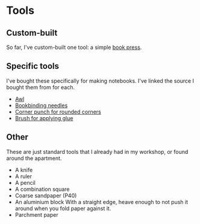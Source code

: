 # Tools

## Custom-built

So far, I've custom-built one tool: a simple [book press](tools/book-press.md).


## Specific tools

I've bought these specifically for making notebooks. I've linked the source I bought them from for each.

- [Awl](https://www.modulor.de/en/awl-l-125-mm-incl-point.html)
- [Bookbinding needles](https://www.modulor.de/en/bookbinding-needle-l-62-mm-o-1-2-mm.html)
- [Corner punch for rounded corners](https://www.modulor.de/en/corner-punch-for-roundeed-corners-radius-ca-10-mm.html)
- [Brush for applying glue](https://www.schmedt.de/da-vinci-forte-synthetics-serie-364-flachpinsel-mit-robusten-rotbraunen-synthetikfasern/61361012)


## Other

These are just standard tools that I already had in my workshop, or found around the apartment.

- A knife
- A ruler
- A pencil
- A combination square
- Coarse sandpaper (P40)
- An aluminium block
  With a straight edge, heave enough to not push it around when you fold paper against it.
- Parchment paper
